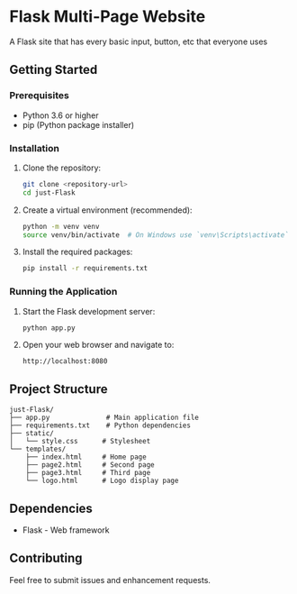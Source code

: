 # Flask Multi-Page Website

A Flask site that has every basic input, button, etc that everyone uses

## Getting Started

### Prerequisites

- Python 3.6 or higher
- pip (Python package installer)

### Installation

1. Clone the repository:
   ```bash
   git clone <repository-url>
   cd just-Flask
   ```

2. Create a virtual environment (recommended):
   ```bash
   python -m venv venv
   source venv/bin/activate  # On Windows use `venv\Scripts\activate`
   ```

3. Install the required packages:
   ```bash
   pip install -r requirements.txt
   ```

### Running the Application

1. Start the Flask development server:
   ```bash
   python app.py
   ```

2. Open your web browser and navigate to:
   ```
   http://localhost:8080
   ```

## Project Structure

```
just-Flask/
├── app.py              # Main application file
├── requirements.txt    # Python dependencies
├── static/
│   └── style.css      # Stylesheet
└── templates/
    ├── index.html     # Home page
    ├── page2.html     # Second page
    ├── page3.html     # Third page
    └── logo.html      # Logo display page
```

## Dependencies

- Flask - Web framework

## Contributing

Feel free to submit issues and enhancement requests.

